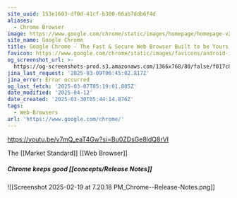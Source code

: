 ```yaml
---
site_uuid: 153e1603-df0d-41cf-b300-66ab7ddb6f4d
aliases:
  - Chrome Browser
image: https://www.google.com/chrome/static/images/homepage/homepage-v2.png
site_name: Google Chrome
title: Google Chrome - The Fast & Secure Web Browser Built to be Yours
favicon: https://www.google.com/chrome/static/images/favicons/android-icon-192x192.png
og_screenshot_url: >-
  https://og-screenshots-prod.s3.amazonaws.com/1366x768/80/false/f017c8050d1c5fcdb4511ba7fa11d3f363165748200d77db41845a647e6acfb6.jpeg
jina_last_request: '2025-03-09T06:45:02.817Z'
jina_error: Error occurred
og_last_fetch: '2025-03-07T05:19:01.805Z'
date_modified: '2025-04-12'
date_created: '2025-03-30T05:44:14.876Z'
tags:
  - Web-Browsers
url: 'https://www.google.com/chrome/'
---
```













































https://youtu.be/v7mQ_eaT4Gw?si=Bu0ZDsGe8ldQ8rVI

The [[Market Standard]] [[Web Browser]]

##### Chrome keeps good [[concepts/Release Notes]]
![[Screenshot 2025-02-19 at 7.20.18 PM_Chrome--Release-Notes.png]]
